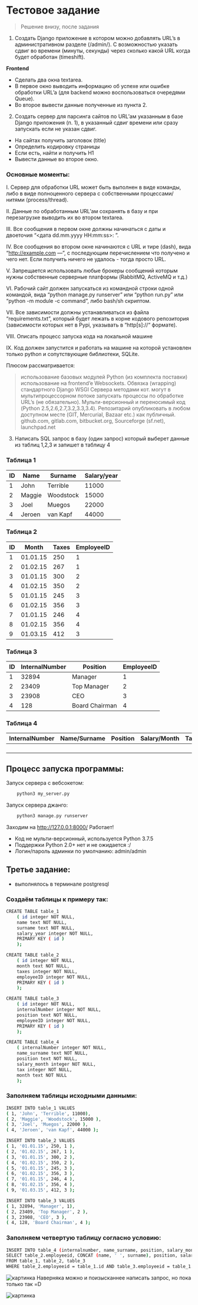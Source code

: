 # Тестовое задание
> Решение внизу, после задания


1. Создать Django приложение в котором можно добавлять URL’s в административном
разделе (/admin/). С возможностью указать сдвиг во времени (минуты, секунды) через
сколько какой URL когда будет обработан (timeshift).


**Frontend**
- Сделать два окна textarea.
- В первое окно выводить информацию об успехе или ошибке обработки URL’a (для
backend можно воспользоваться очередями Queue).
- Во второе вывести данные полученные из пункта 2.
2. Создать сервер для парсинга сайтов по URL’ам указанным в базе Django приложения
(п. 1), в указанный сдвиг времени или сразу запускать если не указан сдвиг.
- На сайтах получить заголовок (title)
- Определить кодировку страницы
- Если есть, найти и получить H1
- Вывести данные во второе окно.

###  Основные моменты:
I. Сервер для обработки URL может быть выполнен в виде команды, либо в виде
полноценного сервера с собственными процессами/нитями (process/thread).


II. Данные по обработанным URL’ам сохранять в базу и при перезагрузке выводить их во
втором textarea.


III. Все сообщения в первом окне должны начинаться с даты и двоеточия
“<дата dd.mm.yyyy HH:mm:ss>: ”.


IV. Все сообщения во втором окне начинаются с URL и тире (dash), вида “http://example.com —”, с последующим перечислением что получено и чего нет. Если получить ничего не
удалось - тогда просто URL.


V. Запрещается использовать любые брокеры сообщений которым нужны собственные
серверные платформы (RabbitMQ, ActiveMQ и т.д.)


VI. Рабочий сайт должен запускаться из командной строки одной командой, вида “python
manage.py runserver” или “python run.py” или “python -m module -c command”, либо
bash/sh скриптом.


VII. Все зависимости должны устанавливаться из файла “requirements.txt”, который будет
лежать в корне кодового репозитория (зависимости которых нет в Pypi, указывать в
“http[s]://“ формате).


VIII. Описать процесс запуска кода на локальной машине


IX. Код должен запустится и работать на машине на которой установлен только python и
сопутствующие библиотеки, SQLite.


Плюсом рассматривается:
> использование базовых модулей Python (из комплекта поставки)
> использование на frontend’e Websockets.
> Обвязка (wrapping) стандартного Django WSGI Сервера методами кот. могут в
мультипроцессорном потоке запускать процессы по обработке URL’s (не обязательно).
> Мульти-версионный и переносимый код (Python 2.5,2.6,2.7,3.2,3.3,3.4).
Репозитарий опубликовать в любом доступном месте (GIT, Mercurial, Bazaar etc.) как
публичный.
github.com, gitlab.com, bitbucket.org, Sourceforge (sf.net), launchpad.net

3. Написать SQL запрос в базу (один запрос) который выберет данные из таблиц 1,2,3 и
запишет в таблицу 4

### Таблица 1
| ID | Name |Surname |Salary/year |
| ------ | ------ |------ |------ |
| 1 | John | Terrible | 11000 |
| 2 | Maggie | Woodstock | 15000 |
| 3 | Joel | Muegos | 22000 |
| 4 | Jeroen | van Kapf | 44000 |
### Таблица 2
| ID | Month | Taxes | EmployeeID |
| ------ | ------ |------ |------ |
| 1 | 01.01.15 | 250 | 1 |
| 2 | 01.02.15 | 267 | 1 |
| 3 | 01.01.15 | 300 | 2 |
| 4 | 01.02.15 | 350 | 2 |
| 5 | 01.01.15 | 245 | 3 |
| 6 | 01.02.15 | 356 | 3 |
| 7 | 01.01.15 | 246 | 4 |
| 8 | 01.02.15 | 356 | 4 |
| 9 | 01.03.15 | 412 | 3 |

### Таблица 3
| ID | InternalNumber | Position | EmployeeID |
| ------ | ------ |------ |------ |
| 1 | 32894 | Manager | 1 |
| 2 | 23409 | Top Manager | 2 |
| 3 | 23908 | CEO | 3 |
| 4 | 128 | Board Chairman | 4 |
### Таблица 4
| InternalNumber | Name/Surname | Position | Salary/Month | Tax | Month |
| ------ | ------ |------ |------ |------ |------ |
|  |  |  |  |
|  |  |  |  |
|  |  |  |  |
|  |  |  |  |

##  Процесс запуска программы:
Запуск сервера с вебсокетом: 
```sh
    python3 my_server.py
```
Запуск сервера джанго: 
```sh
    python3 manage.py runserver
```
Заходим на http://127.0.0.1:8000/ 
Работает!
- Код не мульти-версионный, используется Python 3.7.5
- Поддержки Python 2.0+ нет и не ожидается :/
- Логин/пароль админки по умолчанию: admin/admin

## Третье задание:
 - выполнялось в терминале postgresql
### Создаём таблицы к примеру так:
```sh
CREATE TABLE table_1
	( id integer NOT NULL,
	name text NOT NULL,
	surname text NOT NULL,
	salary_year integer NOT NULL,
	PRIMARY KEY ( id )
	);
```
```sh
CREATE TABLE table_2
	( id integer NOT NULL,
	month text NOT NULL,
	taxes integer NOT NULL,
	employeeID integer NOT NULL,
	PRIMARY KEY ( id )
	);
```
```sh
CREATE TABLE table_3
	( id integer NOT NULL,
	internalNumber integer NOT NULL,
	position text NOT NULL,
	employeeID integer NOT NULL,
	PRIMARY KEY ( id )
	);
```
```sh
CREATE TABLE table_4
	( internalNumber integer NOT NULL,
	name_surname text NOT NULL,
	position text NOT NULL,
	salary_month integer NOT NULL,
	tax integer NOT NULL,
	month text NOT NULL
	);
```
### Заполняем таблицы исходными данными:
```sh
INSERT INTO table_1 VALUES
( 1, 'John', 'Terrible', 11000),
( 2, 'Maggie', 'Woodstock', 15000 ),
( 3, 'Joel', 'Muegos', 22000 ),
( 4, 'Jeroen', 'van Kapf', 44000 );
```
```sh
INSERT INTO table_2 VALUES
( 1, '01.01.15', 250, 1 ),
( 2, '01.02.15', 267, 1 ),
( 3, '01.01.15', 300, 2 ),
( 4, '01.02.15', 350, 2 ),
( 5, '01.01.15', 245, 3 ),
( 6, '01.02.15', 356, 3 ),
( 7, '01.01.15', 246, 4 ),
( 8, '01.02.15', 356, 4 ),
( 9, '01.03.15', 412, 3 );
```
```sh
INSERT INTO table_3 VALUES
( 1, 32894, 'Manager', 1),
( 2, 23409, 'Top Manager', 2 ),
( 3, 23908, 'CEO', 3 ),
( 4, 128, 'Board Chairman', 4 );
```
### Заполняем четвертую таблицу согласно условию: 
```sh
INSERT INTO table_4 (internalnumber, name_surname, position, salary_month, tax, month)
SELECT table_2.employeeid, CONCAT (name, ' ', surname), position, salary_year/12,  taxes, month
FROM table_1, table_2, table_3
WHERE table_2.employeeid = table_1.id AND table_3.employeeid = table_1.id;
```
![картинка](https://cdn1.savepice.ru/uploads/2020/1/9/fa68ebd5aeb52b26c813f3153350f946-full.png)
Наверняка можно  и поизысканнее написать запрос, но пока только так =D

![картинка](https://a.d-cd.net/BBAAAgD2seA-960.jpg)